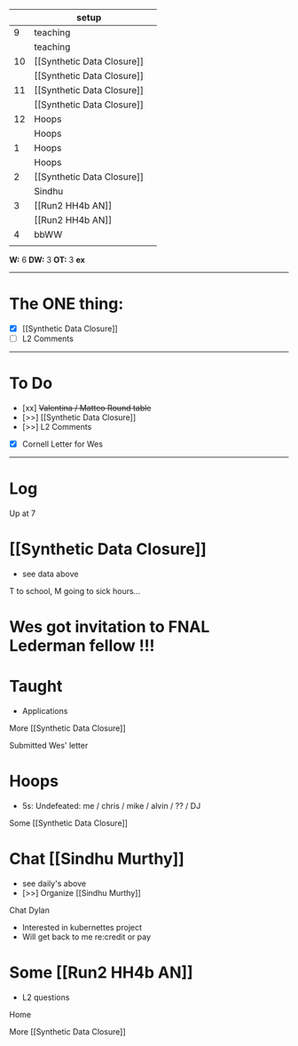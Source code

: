 
|     | setup                      |     |
| --- | -------------------------- | --- |
| 9   | teaching                   |     |
|     | teaching                   |     |
| 10  | [[Synthetic Data Closure]] |     |
|     | [[Synthetic Data Closure]] |     |
| 11  | [[Synthetic Data Closure]] |     |
|     | [[Synthetic Data Closure]] |     |
| 12  | Hoops                      |     |
|     | Hoops                      |     |
| 1   | Hoops                      |     |
|     | Hoops                      |     |
| 2   | [[Synthetic Data Closure]] |     |
|     | Sindhu                     |     |
| 3   | [[Run2 HH4b AN]]           |     |
|     | [[Run2 HH4b AN]]           |     |
| 4   | bbWW                       |     |
|     |                            |     |

**W:** 6 
**DW:** 3
**OT:** 3
**ex** 

---
# The ONE thing: 
- [x] [[Synthetic Data Closure]]
- [ ] L2 Comments

---
# To Do

- [xx]  ~~Valentina / Matteo Round table~~
- [>>]  [[Synthetic Data Closure]]
- [>>] L2 Comments
- [x]  Cornell Letter for Wes

---

# Log

Up at 7

# [[Synthetic Data Closure]]
- see data above

T to school,  M going to sick hours... 

# Wes got invitation to FNAL Lederman fellow !!!


# Taught
- Applications 


More [[Synthetic Data Closure]]

Submitted Wes' letter

# Hoops 
- 5s: Undefeated: me / chris / mike / alvin / ?? / DJ

Some [[Synthetic Data Closure]]

# Chat [[Sindhu Murthy]]
- see daily's above
- [>>] Organize [[Sindhu Murthy]]

Chat Dylan
- Interested in kubernettes project
- Will get back to me re:credit or pay

# Some [[Run2 HH4b AN]] 
- L2 questions

Home

More [[Synthetic Data Closure]]

